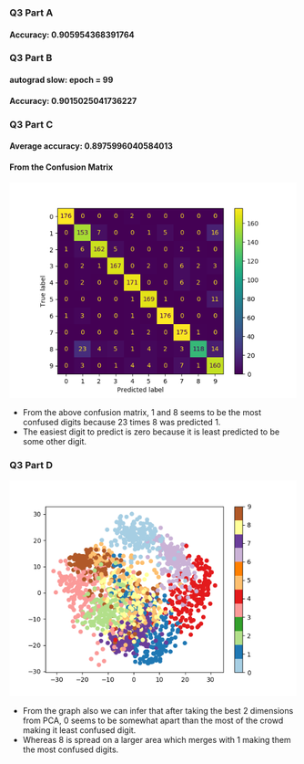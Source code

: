 ### Q3 Part A
#### Accuracy: 0.905954368391764
### Q3 Part B
#### autograd slow: epoch = 99
#### Accuracy: 0.9015025041736227
### Q3 Part C
#### Average accuracy: 0.8975996040584013
#### From the Confusion Matrix
![](https://github.com/devvrat-joshi/MachineLearningAssignment3/blob/master/Assignment_3/plotQ3ConfusionMatrix.png)

- From the above confusion matrix, 1 and 8 seems to be the most confused digits because 23 times 8 was predicted 1.
- The easiest digit to predict is zero because it is least predicted to be some other digit.
 
### Q3 Part D
![](https://github.com/devvrat-joshi/MachineLearningAssignment3/blob/master/Assignment_3/plotQ3PCA.png)

- From the graph also we can infer that after taking the best 2 dimensions from PCA, 0 seems to be somewhat apart than the most of the crowd making it least confused digit.
- Whereas 8 is spread on a larger area which merges with 1 making them the most confused digits.